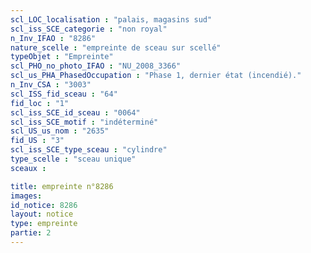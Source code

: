 ```yaml
---
scl_LOC_localisation : "palais, magasins sud"
scl_iss_SCE_categorie : "non royal"
n_Inv_IFAO : "8286"
nature_scelle : "empreinte de sceau sur scellé"
typeObjet : "Empreinte"
scl_PHO_no_photo_IFAO : "NU_2008_3366"
scl_us_PHA_PhasedOccupation : "Phase 1, dernier état (incendié)."
n_Inv_CSA : "3003"
scl_ISS_fid_sceau : "64"
fid_loc : "1"
scl_iss_SCE_id_sceau : "0064"
scl_iss_SCE_motif : "indéterminé"
scl_US_us_nom : "2635"
fid_US : "3"
scl_iss_SCE_type_sceau : "cylindre"
type_scelle : "sceau unique"
sceaux :

title: empreinte n°8286
images: 
id_notice: 8286
layout: notice
type: empreinte
partie: 2
---
```


